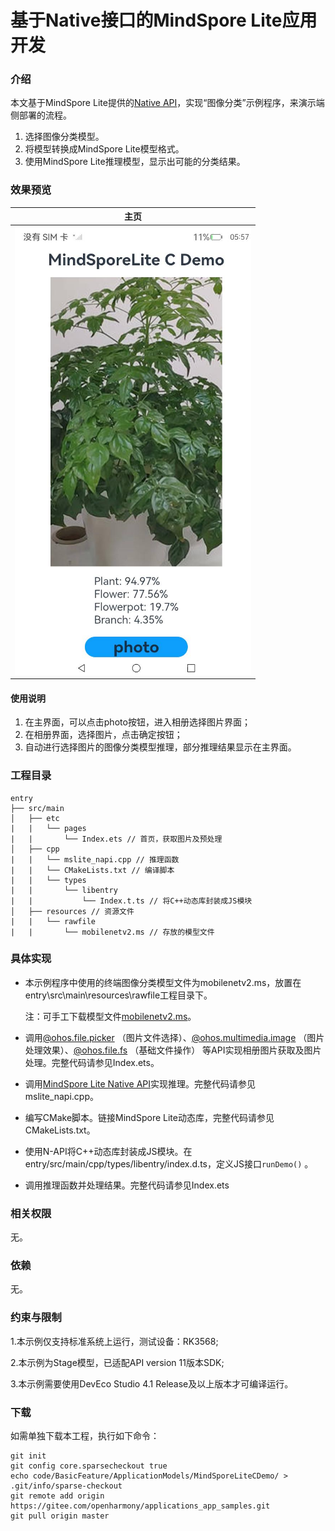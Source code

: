 # **基于**Native**接口的MindSpore Lite应用开发**

### 介绍

本文基于MindSpore Lite提供的[Native API](https://docs.openharmony.cn/pages/v4.1/zh-cn/application-dev/reference/apis-mindspore-lite-kit/_mind_spore.md)，实现“图像分类”示例程序，来演示端侧部署的流程。

1. 选择图像分类模型。
2. 将模型转换成MindSpore Lite模型格式。
3. 使用MindSpore Lite推理模型，显示出可能的分类结果。

### 效果预览

| 主页                                               |
| -------------------------------------------------- |
| <img src="screenshots/MindSporeLiteCDemoPic.png"/> |

#### 使用说明

1. 在主界面，可以点击photo按钮，进入相册选择图片界面；
2. 在相册界面，选择图片，点击确定按钮；
3. 自动进行选择图片的图像分类模型推理，部分推理结果显示在主界面。

### 工程目录

```
entry
├── src/main
│   ├── etc
|   |   └── pages 
|   |       └── Index.ets // 首页，获取图片及预处理
│   ├── cpp
|   |   └── mslite_napi.cpp // 推理函数 
|   |   └── CMakeLists.txt // 编译脚本
|   |   └── types 
|   |       └── libentry 
|   |           └── Index.t.ts // 将C++动态库封装成JS模块
│   ├── resources // 资源文件
|   |   └── rawfile 
|   |       └── mobilenetv2.ms // 存放的模型文件
```

### 具体实现

* 本示例程序中使用的终端图像分类模型文件为mobilenetv2.ms，放置在entry\src\main\resources\rawfile工程目录下。

  注：可手工下载模型文件[mobilenetv2.ms](https://download.mindspore.cn/model_zoo/official/lite/mobilenetv2_openimage_lite/1.5/mobilenetv2.ms)。

* 调用[@ohos.file.picker](https://docs.openharmony.cn/pages/v4.1/zh-cn/application-dev/reference/apis-core-file-kit/js-apis-file-picker.md) （图片文件选择）、[@ohos.multimedia.image](https://docs.openharmony.cn/pages/v4.1/zh-cn/application-dev/reference/apis-image-kit/js-apis-image.md) （图片处理效果）、[@ohos.file.fs](https://docs.openharmony.cn/pages/v4.1/zh-cn/application-dev/reference/apis-core-file-kit/js-apis-file-fs.md) （基础文件操作） 等API实现相册图片获取及图片处理。完整代码请参见Index.ets。

* 调用[MindSpore Lite Native API](https://docs.openharmony.cn/pages/v4.1/zh-cn/application-dev/reference/apis-mindspore-lite-kit/_mind_spore.md)实现推理。完整代码请参见mslite_napi.cpp。

* 编写CMake脚本。链接MindSpore Lite动态库，完整代码请参见CMakeLists.txt。

* 使用N-API将C++动态库封装成JS模块。在 entry/src/main/cpp/types/libentry/index.d.ts，定义JS接口`runDemo()` 。

* 调用推理函数并处理结果。完整代码请参见Index.ets

### 相关权限

无。

### 依赖

无。

### 约束与限制

1.本示例仅支持标准系统上运行，测试设备：RK3568;

2.本示例为Stage模型，已适配API version 11版本SDK;

3.本示例需要使用DevEco Studio 4.1 Release及以上版本才可编译运行。

### 下载

如需单独下载本工程，执行如下命令：

```
git init
git config core.sparsecheckout true
echo code/BasicFeature/ApplicationModels/MindSporeLiteCDemo/ > .git/info/sparse-checkout
git remote add origin https://gitee.com/openharmony/applications_app_samples.git
git pull origin master
```

